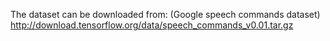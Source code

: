 The dataset can be downloaded from: (Google speech commands dataset) 
http://download.tensorflow.org/data/speech_commands_v0.01.tar.gz
